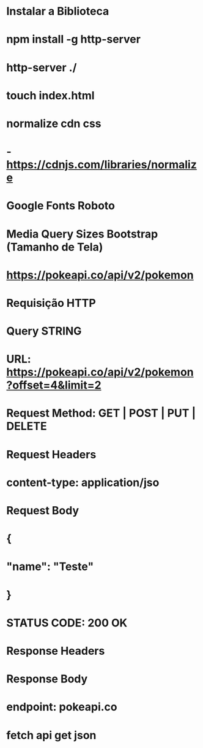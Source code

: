 # Instalar a Biblioteca
#
# npm install -g http-server
#
# http-server ./
#
# touch index.html
#
# normalize cdn css
# - https://cdnjs.com/libraries/normalize
#
# Google Fonts Roboto
#
# Media Query Sizes Bootstrap (Tamanho de Tela)
#
# https://pokeapi.co/api/v2/pokemon
#
#
# Requisição HTTP
# ###############
#                                       Query STRING
# URL: https://pokeapi.co/api/v2/pokemon?offset=4&limit=2
#
# Request Method: GET | POST | PUT | DELETE
# 
# Request Headers
#   content-type: application/jso
#
# Request Body
# {
#   "name": "Teste"    
# }
#
# STATUS CODE: 200 OK
#
# Response Headers
#
# Response Body
#
# endpoint: pokeapi.co
#
# fetch api get json
#

